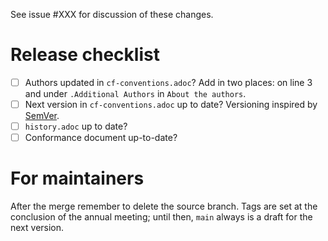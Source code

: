 See issue #XXX for discussion of these changes.

# Release checklist
- [ ] Authors updated in `cf-conventions.adoc`? Add in two places: on line 3 and under `.Additional Authors` in `About the authors`.
- [ ] Next version in `cf-conventions.adoc` up to date? Versioning inspired by [SemVer](https://semver.org).
- [ ] `history.adoc` up to date?
- [ ] Conformance document up-to-date?

# For maintainers
After the merge remember to delete the source branch.
Tags are set at the conclusion of the annual meeting; until then, `main` always is a draft for the next version.
